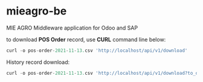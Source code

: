 # mieagro-be

MIE AGRO Middleware application for Odoo and SAP

to download **POS Order** record, use **CURL** command line below:

```js
curl -o pos-order-2021-11-13.csv 'http://localhost/api/v1/download'
```

History record download:

```js
curl -o pos-order-2021-11-13.csv 'http://localhost/api/v1/download?to_date=2021-11-13'
```

